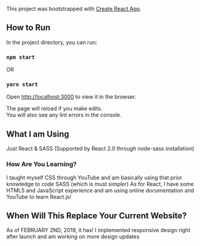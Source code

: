 This project was bootstrapped with [Create React App](https://github.com/facebook/create-react-app).

## How to Run

In the project directory, you can run:

### `npm start`
OR
### `yarn start`

Open [http://localhost:3000](http://localhost:3000) to view it in the browser.

The page will reload if you make edits.<br>
You will also see any lint errors in the console.


## What I am Using

Just React & SASS (Supported by React 2.0 through node-sass installation)

### How Are You Learning?

I taught myself CSS through YouTube and am basically using that prior knowledge to code SASS (which is must simpler)
As for React, I have some HTML5 and JavaScript experience and am using online documentation and YouTube to learn React.js!

## When Will This Replace Your Current Website?

As of FEBRUARY 2ND, 2019, it has! I implemented responsive design right after launch and am working on more design updates
